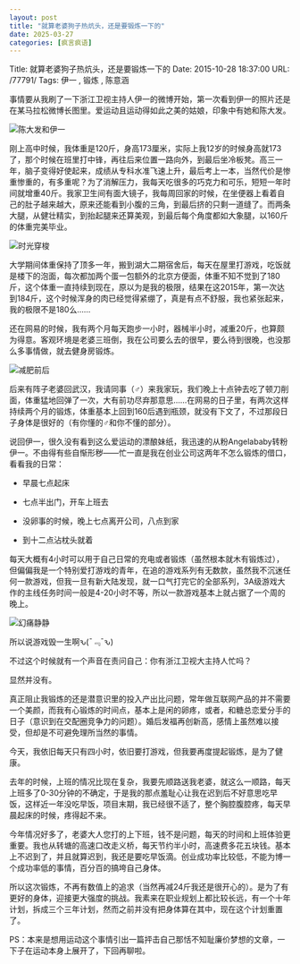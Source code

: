 ```yaml
---
layout: post
title: "就算老婆狗子热炕头，还是要锻炼一下的"
date: 2025-03-27
categories: [疯言疯语]
---
```


Title: 就算老婆狗子热炕头，还是要锻炼一下的
Date: 2015-10-28 18:37:00
URL: /77791/
Tags: 伊一 , 锻炼 , 陈意涵

事情要从我刷了一下浙江卫视主持人伊一的微博开始，第一次看到伊一的照片还是在某马拉松微博长图里。爱运动且运动得如此之美的姑娘，印象中有她和陈大发。

![陈大发和伊一](http://img.weimao.me/2019-05-21-033558.png)

刚上高中时候，我体重是120斤，身高173厘米，实际上我12岁的时候身高就173了，那个时候在班里打中锋，再往后来位置一路向外，到最后坐冷板凳。高三一年，脑子变得好使起来，成绩从专科水准飞速上升，最后考上一本，当然代价是惨重惨重的，有多重呢？为了消解压力，我每天吃很多的巧克力和可乐，短短一年时间就增重40斤。我家卫生间有面大镜子，我每周回家的时候，在坐便器上看着自己的肚子越来越大，原来还能看到小腹的三角，到最后挤的只剩一道缝了。而两条大腿，从健壮精实，到抬起腿来还算美观，到最后每个角度都如大象腿，以160斤的体重完美毕业。

![时光穿梭](http://img.weimao.me/2019-05-21-033604.png)

大学期间体重保持了顶多一年，搬到湖大二期宿舍后，每天在屋里打游戏，吃饭就是楼下的泡面，每次都加两个蛋一包额外的北京方便面，体重不知不觉到了180斤，这个体重一直持续到现在，原以为是我的极限，结果在这2015年，第一次达到184斤，这个时候浑身的肉已经觉得紧绷了，真是有点不舒服，我也紧张起来，我的极限不是180么……

还在网易的时候，我有两个月每天跑步一小时，器械半小时，减重20斤，也算颇为得意。客观环境是老婆三班倒，我在公司要么去的很早，要么待到很晚，也没那么多事情做，就去健身房锻炼。

![减肥前后](http://img.weimao.me/2019-05-21-033606.jpg)

后来有阵子老婆回武汉，我请同事（♂）来我家玩，我们晚上十点钟去吃了顿刀削面，体重猛地回弹了一次，大有前功尽弃那意思……在网易的日子里，有两次这样持续两个月的锻炼，体重基本上回到160后遇到瓶颈，就没有下文了，不过那段日子身体是很好的（有你懂的♂和你不懂的部分）。

说回伊一，很久没有看到这么爱运动的漂酿妹纸，我迅速的从粉Angelababy转粉伊一。不由得有些自惭形秽——忙一直是我在创业公司这两年不怎么锻炼的借口，看看我的日常：

*   早晨七点起床

*   七点半出门，开车上班去

*   没卵事的时候，晚上七点离开公司，八点到家

*   到十二点沾枕头就着

每天大概有4小时可以用于自己日常的充电或者锻炼（虽然根本就木有锻炼过），但偏偏我是一个特别爱打游戏的青年，在追的游戏系列有无数款，虽然我不沉迷任何一款游戏，但我一旦有新大陆发现，就一口气打完它的全部系列，3A级游戏大作的主线任务时间一般是4-20小时不等，所以一款游戏基本上就占据了一个周的晚上。

![幻痛静静](http://img.weimao.me/2019-05-21-033609.jpg)

所以说游戏毁一生啊ԅ(¯﹃¯ԅ)

不过这个时候就有一个声音在责问自己：你有浙江卫视大主持人忙吗？

显然并没有。

真正阻止我锻炼的还是潜意识里的投入产出比问题，常年做互联网产品的并不需要一个美颜，而我有心锻炼的时间点，基本上是闲的卵疼，或者，和糖总恋爱分手的日子（意识到在交配圈竞争力的问题）。婚后发福再创新高，感情上虽然难以接受，但却是不可避免理所当然的事情。

今天，我依旧每天只有四小时，依旧要打游戏，但我要再度提起锻炼，是为了健康。

去年的时候，上班的情况比现在复杂，我要先顺路送我老婆，就这么一顺路，每天上班多了0-30分钟的不确定，于是我的那点羞耻心让我在迟到后不好意思吃早饭，这样近一年没吃早饭，项目末期，我已经很不适了，整个胸腔腹腔疼，每天早晨起床的时候，疼得起不来。

今年情况好多了，老婆大人您打的上下班，钱不是问题，每天的时间和上班体验更重要。我也从转塘的高速口改走义桥，每天节约半小时，高速费多花五块钱。基本上不迟到了，并且就算迟到，我还是要吃早饭滴。创业成功率比较低，不能为博一个成功率低的事情，百分百的搞垮自己身体。

所以这次锻炼，不再有数值上的追求（当然再减24斤我还是很开心的）。是为了有更好的身体，迎接更大强度的挑战。我素来在职业规划上都比较长远，有一个十年计划，拆成三个三年计划，然而之前并没有把身体算在其中，现在这个计划重置了。

PS：本来是想用运动这个事情引出一篇抨击自己那恬不知耻廉价梦想的文章，一下子在运动本身上展开了，下回再聊啦。